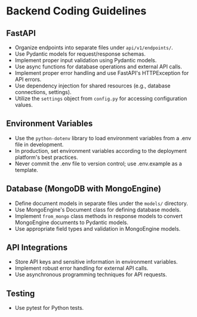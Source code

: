 # Backend Coding Guidelines

## FastAPI
- Organize endpoints into separate files under `api/v1/endpoints/`.
- Use Pydantic models for request/response schemas.
- Implement proper input validation using Pydantic models.
- Use async functions for database operations and external API calls.
- Implement proper error handling and use FastAPI's HTTPException for API errors.
- Use dependency injection for shared resources (e.g., database connections, settings).
- Utilize the `settings` object from `config.py` for accessing configuration values.

## Environment Variables
- Use the `python-dotenv` library to load environment variables from a .env file in development.
- In production, set environment variables according to the deployment platform's best practices.
- Never commit the .env file to version control; use .env.example as a template.

## Database (MongoDB with MongoEngine)
- Define document models in separate files under the `models/` directory.
- Use MongoEngine's Document class for defining database models.
- Implement `from_mongo` class methods in response models to convert MongoEngine documents to Pydantic models.
- Use appropriate field types and validation in MongoEngine models.

## API Integrations
- Store API keys and sensitive information in environment variables.
- Implement robust error handling for external API calls.
- Use asynchronous programming techniques for API requests.

## Testing
- Use pytest for Python tests.
